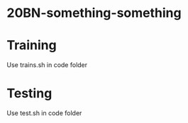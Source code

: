 # 20BN-something-something

# Training
Use trains.sh in code folder
# Testing
Use test.sh in code folder
